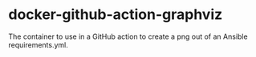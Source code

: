 # docker-github-action-graphviz
The container to use in a GitHub action to create a png out of an Ansible requirements.yml.
